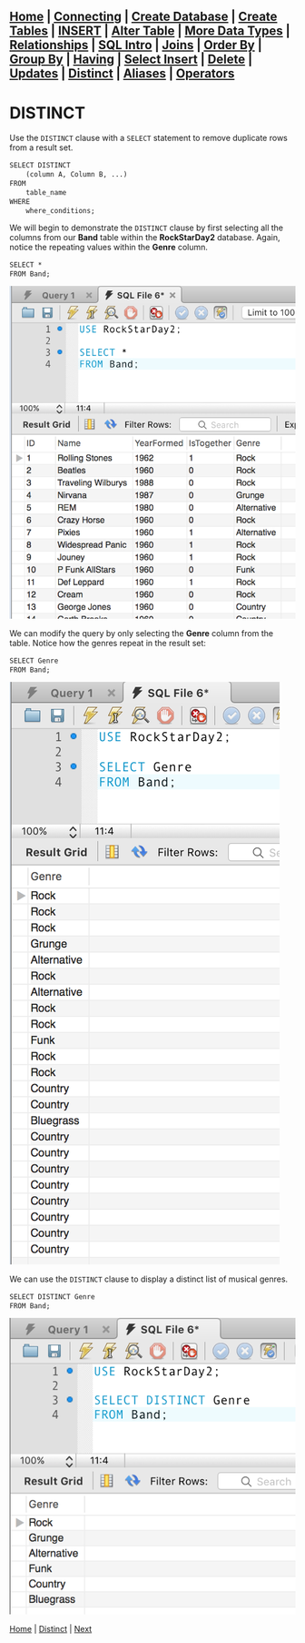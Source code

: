 [Home](/) | [Connecting](/2-connecting/) | [Create Database](/3-create-database/) | [Create Tables](/4-create-table/) | [INSERT](/5-insert/) | [Alter Table](/6-alter-table/) | [More Data Types](/7-more-data-types/) | [Relationships](/8-relationships/) | [SQL Intro](/9-sql-intro/) | [Joins](/10-joins/) | [Order By](/11-order-by/) | [Group By](/12-group-by/) | [Having](/13-having/)  | [Select Insert](/14-selectinsert/) | [Delete](/15-delete/) | [Updates](/16-updates/) | [Distinct](/17-distinct/) | [Aliases](/18-aliases/) | [Operators](/19-operators/)
---

# DISTINCT

Use the `DISTINCT` clause with a `SELECT` statement to remove duplicate rows from a result set.

```
SELECT DISTINCT
    (column A, Column B, ...)
FROM
    table_name
WHERE
    where_conditions;
```

We will begin to demonstrate the `DISTINCT` clause by first selecting all the columns from our **Band** table within the **RockStarDay2** database.  Again, notice the repeating values within the **Genre** column.  

```
SELECT *
FROM Band;
```

![1](/static/assets/img/distinct1.png)

We can modify the query by only selecting the **Genre** column from the table.  Notice how the genres repeat in the result set:

```
SELECT Genre
FROM Band;
```
![2](/static/assets/img/distinct2.png)

We can use the `DISTINCT` clause to display a distinct list of musical genres.

```
SELECT DISTINCT Genre
FROM Band;
```

![3](/static/assets/img/distinct3.png)




[Home](/)  |  [Distinct](/17-distinct/)  |  [Next](/17-distinct/1)
